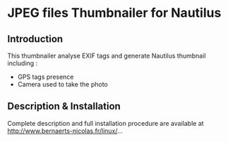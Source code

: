 # JPEG files Thumbnailer for Nautilus #

## Introduction ##

This thumbnailer analyse EXIF tags and generate Nautilus thumbnail including :
  * GPS tags presence
  * Camera used to take the photo

## Description & Installation ##

Complete description and full installation procedure are available at
http://www.bernaerts-nicolas.fr/linux/...
